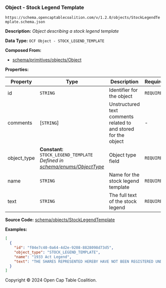 ### Object - Stock Legend Template

`https://schema.opencaptablecoalition.com/v/1.2.0/objects/StockLegendTemplate.schema.json`

**Description:** _Object describing a stock legend template_

**Data Type:** `OCF Object - STOCK_LEGEND_TEMPLATE`

**Composed From:**

- [schema/primitives/objects/Object](../primitives/objects/Object.md)

**Properties:**

| Property    | Type                                                                                                     | Description                                                     | Required   |
| ----------- | -------------------------------------------------------------------------------------------------------- | --------------------------------------------------------------- | ---------- |
| id          | `STRING`                                                                                                 | Identifier for the object                                       | `REQUIRED` |
| comments    | [`STRING`]                                                                                               | Unstructured text comments related to and stored for the object | -          |
| object_type | **Constant:** `STOCK_LEGEND_TEMPLATE`</br>_Defined in [schema/enums/ObjectType](../enums/ObjectType.md)_ | Object type field                                               | `REQUIRED` |
| name        | `STRING`                                                                                                 | Name for the stock legend template                              | `REQUIRED` |
| text        | `STRING`                                                                                                 | The full text of the stock legend                               | `REQUIRED` |

**Source Code:** [schema/objects/StockLegendTemplate](../../../../schema/objects/StockLegendTemplate.schema.json)

**Examples:**

```json
[
  {
    "id": "f04e7c40-0a64-4d2e-9208-8828098d73d5",
    "object_type": "STOCK_LEGEND_TEMPLATE",
    "name": "1933 Act Legend",
    "text": "THE SHARES REPRESENTED HEREBY HAVE NOT BEEN REGISTERED UNDER THE SECURITIES ACT OF 1933, AND HAVE BEEN ACQUIRED FOR INVESTMENT AND NOT WITH A VIEW TO, OR IN CONNECTION WITH, THE SALE OR DISTRIBUTION THEREOF. NO SUCH TRANSFER MAY BE EFFECTED WITHOUT AN EFFECTIVE REGISTRATION STATEMENT RELATED THERETO OR AN OPINION OF COUNSEL IN A FORM SATISFACTORY TO THE COMPANY THAT SUCH REGISTRATION IS NOT REQUIRED UNDER THE SECURITIES ACT OF 1933."
  }
]
```

Copyright © 2024 Open Cap Table Coalition.
